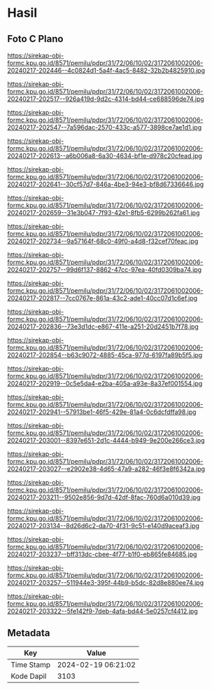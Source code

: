 # Hasil

## Foto C Plano

https://sirekap-obj-formc.kpu.go.id/8571/pemilu/pdpr/31/72/06/10/02/3172061002006-20240217-202446--4c0824d1-5a4f-4ac5-8482-32b2b4825910.jpg

https://sirekap-obj-formc.kpu.go.id/8571/pemilu/pdpr/31/72/06/10/02/3172061002006-20240217-202517--926a419d-9d2c-4314-bd44-ce688596de74.jpg

https://sirekap-obj-formc.kpu.go.id/8571/pemilu/pdpr/31/72/06/10/02/3172061002006-20240217-202547--7a596dac-2570-433c-a577-3898ce7ae1d1.jpg

https://sirekap-obj-formc.kpu.go.id/8571/pemilu/pdpr/31/72/06/10/02/3172061002006-20240217-202613--a6b006a8-6a30-4634-bf1e-d978c20cfead.jpg

https://sirekap-obj-formc.kpu.go.id/8571/pemilu/pdpr/31/72/06/10/02/3172061002006-20240217-202641--30cf57d7-846a-4be3-94e3-bf8d67336646.jpg

https://sirekap-obj-formc.kpu.go.id/8571/pemilu/pdpr/31/72/06/10/02/3172061002006-20240217-202659--31e3b047-7f93-42e1-8fb5-6299b262fa61.jpg

https://sirekap-obj-formc.kpu.go.id/8571/pemilu/pdpr/31/72/06/10/02/3172061002006-20240217-202734--9a57164f-68c0-49f0-a4d8-f32cef70feac.jpg

https://sirekap-obj-formc.kpu.go.id/8571/pemilu/pdpr/31/72/06/10/02/3172061002006-20240217-202757--99d6f137-8862-47cc-97ea-40fd0309ba74.jpg

https://sirekap-obj-formc.kpu.go.id/8571/pemilu/pdpr/31/72/06/10/02/3172061002006-20240217-202817--7cc0767e-861a-43c2-ade1-40cc07d1c6ef.jpg

https://sirekap-obj-formc.kpu.go.id/8571/pemilu/pdpr/31/72/06/10/02/3172061002006-20240217-202836--73e3d1dc-e867-411e-a251-20d2451b7f78.jpg

https://sirekap-obj-formc.kpu.go.id/8571/pemilu/pdpr/31/72/06/10/02/3172061002006-20240217-202854--b63c9072-4885-45ca-977d-6197fa89b5f5.jpg

https://sirekap-obj-formc.kpu.go.id/8571/pemilu/pdpr/31/72/06/10/02/3172061002006-20240217-202919--0c5e5da4-e2ba-405a-a93e-8a37ef001554.jpg

https://sirekap-obj-formc.kpu.go.id/8571/pemilu/pdpr/31/72/06/10/02/3172061002006-20240217-202941--57913be1-46f5-429e-81a4-0c6dcfdffa98.jpg

https://sirekap-obj-formc.kpu.go.id/8571/pemilu/pdpr/31/72/06/10/02/3172061002006-20240217-203001--8397e651-2d1c-4444-b949-9e200e266ce3.jpg

https://sirekap-obj-formc.kpu.go.id/8571/pemilu/pdpr/31/72/06/10/02/3172061002006-20240217-203027--e2902e38-4d65-47a9-a282-46f3e8f6342a.jpg

https://sirekap-obj-formc.kpu.go.id/8571/pemilu/pdpr/31/72/06/10/02/3172061002006-20240217-203211--9502e856-9d7d-42df-8fac-760d6a010d39.jpg

https://sirekap-obj-formc.kpu.go.id/8571/pemilu/pdpr/31/72/06/10/02/3172061002006-20240217-203134--8d26d6c2-da70-4f31-9c51-e140d9aceaf3.jpg

https://sirekap-obj-formc.kpu.go.id/8571/pemilu/pdpr/31/72/06/10/02/3172061002006-20240217-203237--bff313dc-cbee-4f77-b1f0-eb865fe84685.jpg

https://sirekap-obj-formc.kpu.go.id/8571/pemilu/pdpr/31/72/06/10/02/3172061002006-20240217-203257--511944e3-395f-44b9-b5dc-82d8e880ee74.jpg

https://sirekap-obj-formc.kpu.go.id/8571/pemilu/pdpr/31/72/06/10/02/3172061002006-20240217-203322--5fe142f9-7deb-4afa-bd44-5e0257cf4412.jpg


## Metadata

| Key        | Value               |
| ---------- | ------------------- |
| Time Stamp | 2024-02-19 06:21:02 |
| Kode Dapil | 3103                |



